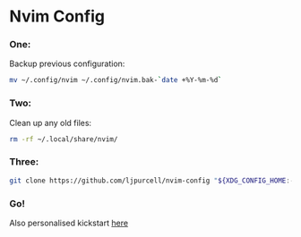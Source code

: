 # Nvim Config

### One:
Backup previous configuration:
```sh
mv ~/.config/nvim ~/.config/nvim.bak-`date +%Y-%m-%d`
```

### Two:
Clean up any old files:
```sh
rm -rf ~/.local/share/nvim/
```

### Three:
```sh
git clone https://github.com/ljpurcell/nvim-config "${XDG_CONFIG_HOME:-$HOME/.config}"/nvim
```

### Go!

Also personalised kickstart [here](https://github.com/ljpurcell/ljpurcell.kickstart.nvim)
